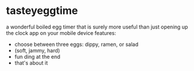 # tasteyeggtime
a wonderful boiled egg timer that is surely more useful than just opening up the clock app on your mobile device
features:
- choose between three eggs: dippy, ramen, or salad
- (soft, jammy, hard)
- fun ding at the end
- that's about it
